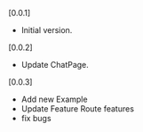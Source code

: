 [0.0.1]

- Initial version.

[0.0.2]

- Update ChatPage.

[0.0.3]

- Add new Example
- Update Feature Route features
- fix bugs
